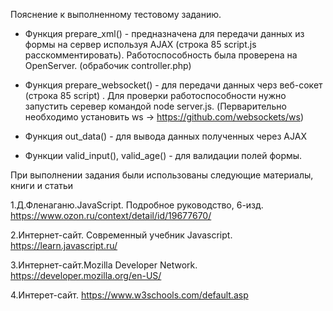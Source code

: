 Пояснение к выполненному тестовому заданию.

- Функция prepare_xml() - предназначена для передачи данных из формы на сервер используя AJAX (строка 85 script.js расскомментировать). Работоспособность была проверена на OpenServer. (обрабочик controller.php)

- Функция prepare_websocket() - для передачи данных черз веб-сокет (строка 85 script) . Для проверки работоспособности нужно запустить серевер командой node server.js. (Перварительно необходимо установить ws -> https://github.com/websockets/ws)

- Функция out_data() - для вывода данных полученных через AJAX

- Функции valid_input(), valid_age() - для валидации полей формы.

При выполнении задания были использованы следующие материалы, книги и статьи

1.Д.Фленаганю.JavaScript. Подробное руководство, 6-изд. https://www.ozon.ru/context/detail/id/19677670/

2.Интернет-сайт. Современный учебник Javascript. https://learn.javascript.ru/

3.Интернет-сайт.Mozilla Developer Network. https://developer.mozilla.org/en-US/

4.Интерет-сайт. https://www.w3schools.com/default.asp





